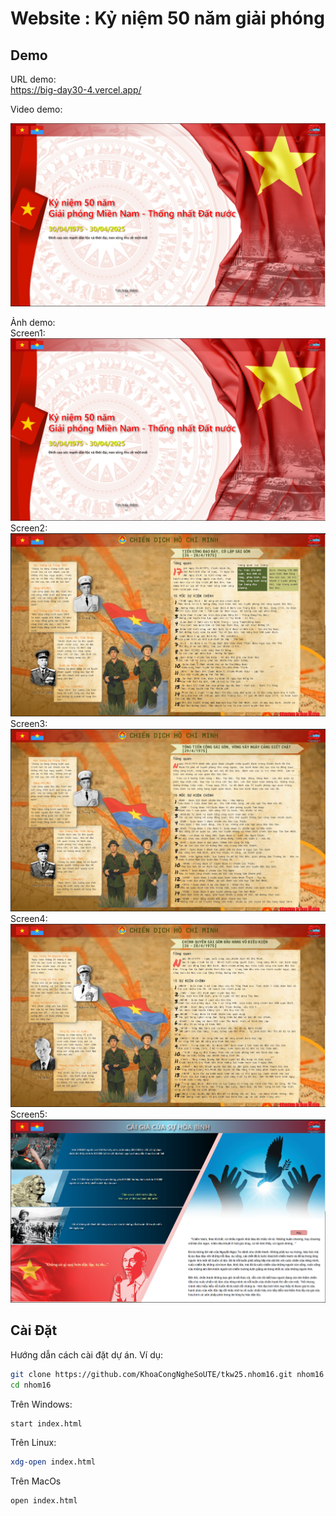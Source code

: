 # Website : Kỷ niệm 50 năm giải phóng

## Demo  
URL demo:  
https://big-day30-4.vercel.app/

Video demo:  

[![Video demo](https://github.com/ManhDevFull/BigDay30-4/blob/main/images/Screenshot1-min.png)](https://drive.google.com/file/d/1X4o3bLpPBJI3IlrR6WAxMw4NmLotuFNf/view?usp=sharing)  

Ảnh demo:  
Screen1:  
![Screen 1](https://github.com/ManhDevFull/BigDay30-4/blob/main/images/Screenshot1-min.png)  
Screen2:  
![Screen 2](https://github.com/ManhDevFull/BigDay30-4/blob/main/images/Screenshot2-min.png)  
Screen3:  
![Screen 3](https://github.com/ManhDevFull/BigDay30-4/blob/main/images/Screenshot3-min.png)  
Screen4:  
![Screen 4](https://github.com/ManhDevFull/BigDay30-4/blob/main/images/Screenshot4-min.png)  
Screen5:  
![Screen 5](https://github.com/ManhDevFull/BigDay30-4/blob/main/images/Screenshot5-min.png)  

## Cài Đặt
Hướng dẫn cách cài đặt dự án. Ví dụ:

```bash
git clone https://github.com/KhoaCongNgheSoUTE/tkw25.nhom16.git nhom16
cd nhom16
```

Trên Windows:
```bash
start index.html
```
Trên Linux:
```bash
xdg-open index.html
```
Trên MacOs
```bash
open index.html
```
